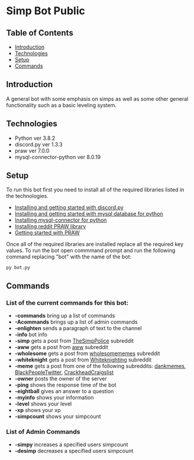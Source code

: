 # Simp Bot Public

## Table of Contents

* [Introduction](#introduction)
* [Technologies](#technologies)
* [Setup](#setup)
* [Commands](#commands)

## Introduction

A general bot with some emphasis on simps as well as some other general functionality such as a basic leveling system.
## Technologies
* Python ver 3.8.2
* discord.py ver 1.3.3
* praw ver 7.0.0
* mysql-connector-python ver 8.0.19

## Setup
To run this bot first you need to install all of the required libraries listed in the technologies.
* [Installing and getting started with discord.py](https://discordpy.readthedocs.io/en/latest/intro.html)
* [Installing and getting started with mysql database for python](https://pythonspot.com/mysql-with-python/)
* [Installing mysql-connector for python](https://www.mysqltutorial.org/getting-started-mysql-python-connector/)
* [Installing reddit PRAW library](https://praw.readthedocs.io/en/latest/getting_started/installation.html)
* [Getting started with PRAW](https://praw.readthedocs.io/en/latest/getting_started/quick_start.html)

Once all of the required libraries are installed replace all the required key values.
To run the bot open commmand prompt and run the following command replacing "bot" with the name of the bot:
```
py bot.py
```

## Commands
### List of the current commands for this bot:
* __-commands__ bring up a list of commands
* __-Acommands__ brings up a list of admin commands
* __-enlighten__ sends a paragraph of text to the channel
* __-info__ bot info
* __-simp__ gets a post from [TheSimpPolice](https://www.reddit.com/r/TheSimpPolice/) subreddit
* __-aww__ gets a post from [aww](https://www.reddit.com/r/aww/) subreddit
* __-wholesome__ gets a post from [wholesomememes](https://www.reddit.com/r/wholesomememes/) subreddit
* __-whiteknight__ gets a post from [Whiteknighting](https://www.reddit.com/r/Whiteknighting/) subreddit
* __-meme__ gets a post from one of the following subreddits: [dankmemes](https://www.reddit.com/r/dankmemes/), [BlackPeopleTwitter](https://www.reddit.com/r/BlackPeopleTwitter/), [CrackheadCraigslist](https://www.reddit.com/r/CrackheadCraigslist/)
* __-owner__ posts the owner of the server
* __-ping__ shows the response time of the bot
* __-eightball__ gives an answer to a question
* __-myinfo__ shows your information
* __-level__ shows your level
* __-xp__ shows your xp
* __-simpcount__ shows your simpcount

### List of Admin Commands
* __-simpy__ increases a specified users simpcount
* __-desimp__ decreases a specified users simpcount
